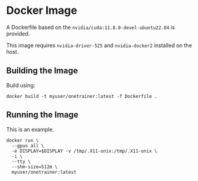 # Docker Image

A Dockerfile based on the `nvidia/cuda:11.8.0-devel-ubuntu22.04` is provided.

This image requires `nvidia-driver-525` and `nvidia-docker2` installed on the host.

## Building the Image

Build using:

```
docker build -t myuser/onetrainer:latest -f Dockerfile .
```

## Running the Image

This is an example.

```
docker run \
  --gpus all \
  -e DISPLAY=$DISPLAY -v /tmp/.X11-unix:/tmp/.X11-unix \
  -i \
  --tty \
  --shm-size=512m \
  myuser/onetrainer:latest
```
